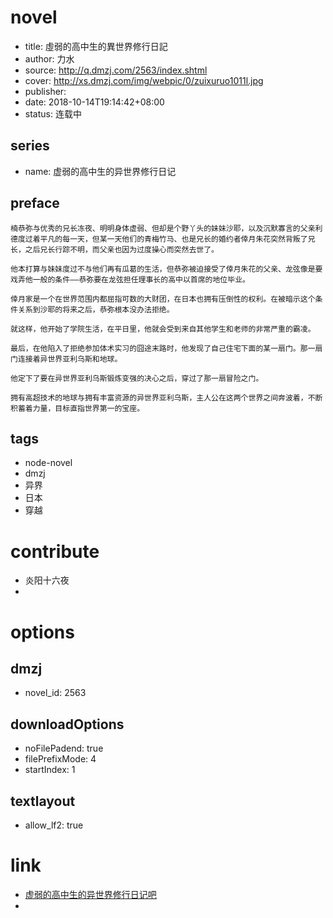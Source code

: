 # novel

- title: 虛弱的高中生的異世界修行日記
- author: 力水
- source: http://q.dmzj.com/2563/index.shtml
- cover: http://xs.dmzj.com/img/webpic/0/zuixuruo1011l.jpg
- publisher:
- date: 2018-10-14T19:14:42+08:00
- status: 连载中

## series

- name: 虚弱的高中生的异世界修行日记

## preface


```
楠恭弥与优秀的兄长冻夜、明明身体虚弱、但却是个野丫头的妹妹沙耶，以及沉默寡言的父亲利德度过着平凡的每一天，但某一天他们的青梅竹马、也是兄长的婚约者倖月朱花突然背叛了兄长，之后兄长行踪不明，而父亲也因为过度操心而突然去世了。

他本打算与妹妹度过不与他们再有瓜葛的生活，但恭弥被迫接受了倖月朱花的父亲、龙弦像是要戏弄他一般的条件——恭弥要在龙弦担任理事长的高中以首席的地位毕业。

倖月家是一个在世界范围内都屈指可数的大财团，在日本也拥有压倒性的权利。在被暗示这个条件关系到沙耶的将来之后，恭弥根本没办法拒绝。

就这样，他开始了学院生活，在平日里，他就会受到来自其他学生和老师的非常严重的霸凌。

最后，在他陷入了拒绝参加体术实习的囧途末路时，他发现了自己住宅下面的某一扇门。那一扇门连接着异世界亚利乌斯和地球。

他定下了要在异世界亚利乌斯锻炼变强的决心之后，穿过了那一扇冒险之门。

拥有高超技术的地球与拥有丰富资源的异世界亚利乌斯，主人公在这两个世界之间奔波着，不断积蓄着力量，目标直指世界第一的宝座。
```

## tags

- node-novel
- dmzj
- 异界
- 日本
- 穿越

# contribute

- 炎阳十六夜
- 

# options

## dmzj

- novel_id: 2563

## downloadOptions

- noFilePadend: true
- filePrefixMode: 4
- startIndex: 1

## textlayout

- allow_lf2: true

# link

- [虚弱的高中生的异世界修行日记吧](https://tieba.baidu.com/f?kw=%E8%99%9A%E5%BC%B1%E7%9A%84%E9%AB%98%E4%B8%AD%E7%94%9F%E7%9A%84%E5%BC%82%E4%B8%96%E7%95%8C%E4%BF%AE%E8%A1%8C%E6%97%A5%E8%AE%B0&ie=utf-8 "虚弱的高中生的异世界修行日记")
- 
